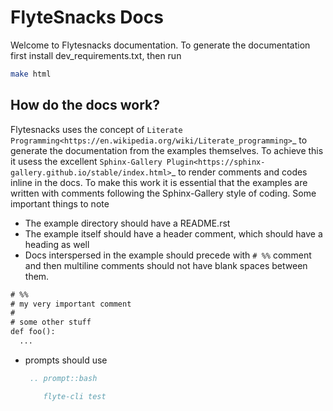 # FlyteSnacks Docs
Welcome to Flytesnacks documentation. To generate the documentation first
install dev_requirements.txt, then run

```bash
make html
```

## How do the docs work?
Flytesnacks uses the concept of `Literate Programming<https://en.wikipedia.org/wiki/Literate_programming>`_  to generate the documentation from the examples themselves. To achieve this it usess the excellent `Sphinx-Gallery Plugin<https://sphinx-gallery.github.io/stable/index.html>`_ to render comments and codes inline in the docs. 
To make this work it is essential that the examples are written with comments following the Sphinx-Gallery style of coding. Some important things to note
 - The example directory should have a README.rst
 - The example itself should have a header comment, which should have a heading
   as well
 - Docs interspersed in the example should precede with `# %%` comment and then
   multiline comments should not have blank spaces between them.
  ```rst
  # %%
  # my very important comment
  #
  # some other stuff
  def foo(): 
    ...
  ```
 - prompts should use 
   ```rst
    .. prompt::bash

       flyte-cli test
   ```

